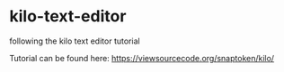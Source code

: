 # kilo-text-editor
following the kilo text editor tutorial

Tutorial can be found here: https://viewsourcecode.org/snaptoken/kilo/
